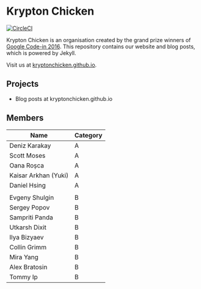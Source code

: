 # Krypton Chicken
[![CircleCI][build_status]][circleci_link]

Krypton Chicken is an organisation created by the grand prize winners of
[Google Code-in 2016](https://developers.google.com/open-source/gci/). This
repository contains our website and blog posts, which is powered by Jekyll.

Visit us at [kryptonchicken.github.io][link].

## Projects
- Blog posts at kryptonchicken.github.io

## Members

| Name | Category |
|-------|---------|
| Deniz Karakay | A |
| Scott Moses | A |
| Oana Roșca | A |
| Kaisar Arkhan (Yuki) | A |
| Daniel Hsing | A |
| |
| Evgeny Shulgin | B |
| Sergey Popov | B |
| Sampriti Panda | B |
| Utkarsh Dixit | B |
| Ilya Bizyaev | B |
| Collin Grimm | B |
| Mira Yang | B |
| Alex Bratosin | B |
| Tommy Ip | B |

[link]: https://kryptonchicken.github.io/
[circleci_link]: https://circleci.com/gh/KryptonChicken/kryptonchicken.github.io
[build_status]: https://circleci.com/gh/KryptonChicken/kryptonchicken.github.io.svg?style=svg
